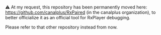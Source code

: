 :warning: At my request, this repository has been permanently moved here: https://github.com/canalplus/RxPaired (in the canalplus organization), to better officialize it as an official tool for RxPlayer debugging.

Please refer to that other repository instead from now.
